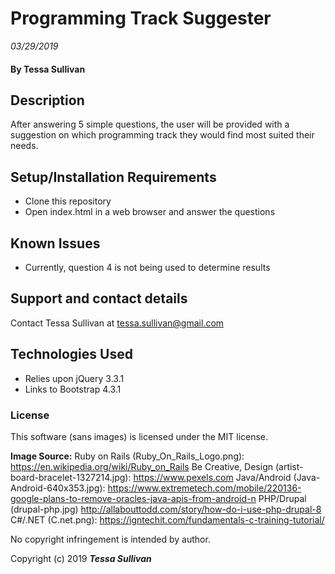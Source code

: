 # Programming Track Suggester
_03/29/2019_

#### By **Tessa Sullivan**

## Description
After answering 5 simple questions, the user will be provided with a suggestion on which programming track they would find most suited their needs.

## Setup/Installation Requirements

* Clone this repository
* Open index.html in a web browser and answer the questions


## Known Issues

* Currently, question 4 is not being used to determine results

## Support and contact details

Contact Tessa Sullivan at tessa.sullivan@gmail.com

## Technologies Used

* Relies upon jQuery 3.3.1
* Links to Bootstrap 4.3.1

### License

This software (sans images) is licensed under the MIT license.

**Image Source:**
Ruby on Rails (Ruby_On_Rails_Logo.png): https://en.wikipedia.org/wiki/Ruby_on_Rails
Be Creative, Design (artist-board-bracelet-1327214.jpg): https://www.pexels.com
Java/Android (Java-Android-640x353.jpg):
  https://www.extremetech.com/mobile/220136-google-plans-to-remove-oracles-java-apis-from-android-n
PHP/Drupal (drupal-php.jpg) http://allabouttodd.com/story/how-do-i-use-php-drupal-8
C#/.NET (C.net.png): https://igntechit.com/fundamentals-c-training-tutorial/

No copyright infringement is intended by author.



Copyright (c) 2019 **_Tessa Sullivan_**
